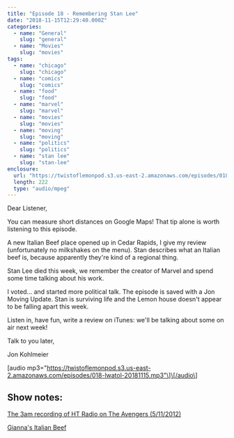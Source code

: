 ```yaml
---
title: "Episode 18 - Remembering Stan Lee"
date: "2018-11-15T12:29:40.000Z"
categories:
  - name: "General"
    slug: "general"
  - name: "Movies"
    slug: "movies"
tags:
  - name: "chicago"
    slug: "chicago"
  - name: "comics"
    slug: "comics"
  - name: "food"
    slug: "food"
  - name: "marvel"
    slug: "marvel"
  - name: "movies"
    slug: "movies"
  - name: "moving"
    slug: "moving"
  - name: "politics"
    slug: "politics"
  - name: "stan lee"
    slug: "stan-lee"
enclosure:
  url: "https://twistoflemonpod.s3.us-east-2.amazonaws.com/episodes/018-lwatol-20181115.mp3"
  length: 222
  type: "audio/mpeg"
---
```


Dear Listener,

You can measure short distances on Google Maps! That tip alone is worth listening to this episode.

A new Italian Beef place opened up in Cedar Rapids, I give my review (unfortunately no milkshakes on the menu). Stan describes what an Italian beef is, because apparently they're kind of a regional thing.

Stan Lee died this week, we remember the creator of Marvel and spend some time talking about his work.

I voted... and started more political talk. The episode is saved with a Jon Moving Update. Stan is surviving life and the Lemon house doesn't appear to be falling apart this week.

Listen in, have fun, write a review on iTunes: we'll be talking about some on air next week!

Talk to you later,

Jon Kohlmeier

\[audio mp3="https://twistoflemonpod.s3.us-east-2.amazonaws.com/episodes/018-lwatol-20181115.mp3"\]\[/audio\]

## Show notes:

[The 3am recording of HT Radio on The Avengers (5/11/2012)](https://media.higherthings.org/podcasts/legacy-cast/episode-186-may-11th-2012/)

[Gianna's Italian Beef](http://giannasbeef.com)
